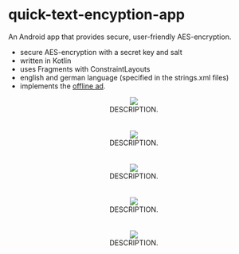 # quick-text-encyption-app
An Android app that provides secure, user-friendly AES-encryption.

<ul>
<li>secure AES-encryption with a secret key and salt</li>
<li>written in Kotlin</li>
<li>uses Fragments with ConstraintLayouts</li>
<li>english and german language (specified in the strings.xml files)</li>
<li>implements the <a href="https://github.com/gh28942/Android-default-offline-CrossPromo-Ad">offline ad</a>.</li>
</ul>

<p align="center">
<img src="https://raw.githubusercontent.com/gh28942/quick-text-encyption-app/master/scr/scr1.jpg">
<br>DESCRIPTION.</br>
<br><br>


<img src="https://raw.githubusercontent.com/gh28942/quick-text-encyption-app/master/scr/scr2.jpg">
<br>DESCRIPTION.</br>
<br><br>


<img src="https://raw.githubusercontent.com/gh28942/quick-text-encyption-app/master/scr/scr3.jpg">
<br>DESCRIPTION.</br>
<br><br>


<img src="https://raw.githubusercontent.com/gh28942/quick-text-encyption-app/master/scr/scr4.jpg">
<br>DESCRIPTION.</br>
<br><br>


<img src="https://raw.githubusercontent.com/gh28942/quick-text-encyption-app/master/scr/scr5.jpg">
<br>DESCRIPTION.</br>
<br><br>
